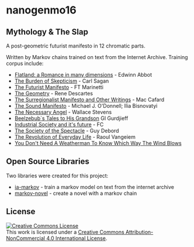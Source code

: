 # nanogenmo16

## Mythology & The Slap
A post-geometric futurist manifesto in 12 chromatic parts.

Written by Markov chains trained on text from the Internet Archive. Training corpus include:


 * [Flatland: a Romance in many dimensions](https://archive.org/details/flatlandromanceo00abbouoft) - Edwinn Abbot
 * [The Burden of Skepticism](https://archive.org/details/BurdenOfSkeptism-CarlSagan) - Carl Sagan
 * [The Futurist Manifesto](https://archive.org/details/FuturistManifesto) - FT Marinetti
 * [The Geometry](https://archive.org/details/TheGeometry) - Rene Descartes
 * [The Surregionalist Manifesto and Other Writings](https://archive.org/details/al_Max_Cafard_The_Surre_gion_alist_Manifesto_and_Other_Writings_a4) - Mac Cafard
 * [The Sound Manifesto](https://archive.org/details/arxiv-cs0007014) - Michael J. O'Donnell; Ilia Bisnovatyi
 * [The Necessary Angel](https://archive.org/details/WallaceStevensTheNecessaryAngelEssaysOnRealityAndTheImagination) - Wallace Stevens
 * [Beelzebub`s Tales to His Grandson](https://archive.org/details/btthg31.pdf) GI Gurdjieff 
 * [Industrial Society and it's future](https://archive.org/details/al_FC_Industrial_Society_and_Its_Future_a4) - FC
 * [The Society of the Spectacle](https://archive.org/details/DebordSocietyOfTheSpectacleDonaldNicholsonSmithTranslation) - Guy Debord
 * [The Revolution of Everyday Life](https://archive.org/details/VaneigemTheRevolutionOfEverydayLife) - Raoul Vangeiem
 * [You Don't Need A Weatherman To Know Which Way The Wind Blows](https://archive.org/details/YouDontNeedAWeathermanToKnowWhichWayTheWindBlows_925)



## Open Source Libraries
Two libraries were created for this project:
* [ia-markov](https://github.com/accraze/python-ia-markov) - train a markov model on text from the internet archive
* [markov-novel](https://github.com/accraze/python-markov-novel) - create a novel with a markov chain


## License
<a rel="license" href="http://creativecommons.org/licenses/by-nc/4.0/"><img alt="Creative Commons License" style="border-width:0" src="https://i.creativecommons.org/l/by-nc/4.0/88x31.png" /></a><br />This work is licensed under a <a rel="license" href="http://creativecommons.org/licenses/by-nc/4.0/">Creative Commons Attribution-NonCommercial 4.0 International License</a>.
